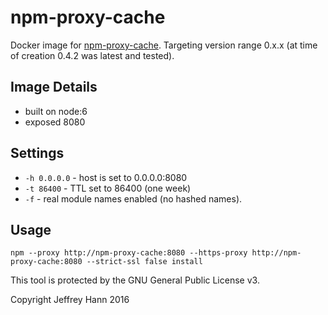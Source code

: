 # npm-proxy-cache

Docker image for [npm-proxy-cache](https://github.com/runk/npm-proxy-cache). Targeting version range 0.x.x (at time of creation 0.4.2 was latest and tested).

## Image Details
* built on node:6
* exposed 8080

## Settings
* `-h 0.0.0.0` - host is set to 0.0.0.0:8080
* `-t 86400` - TTL set to 86400 (one week)
* `-f` - real module names enabled (no hashed names). 


## Usage

`npm --proxy http://npm-proxy-cache:8080 --https-proxy http://npm-proxy-cache:8080 --strict-ssl false install`

This tool is protected by the GNU General Public License v3.

Copyright Jeffrey Hann 2016
